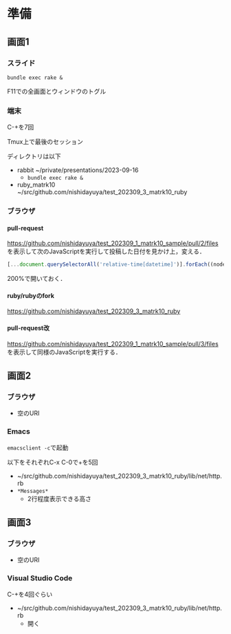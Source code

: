 # 準備

## 画面1

### スライド

```console
bundle exec rake &
```

F11での全画面とウィンドウのトグル

### 端末

C-+を7回

Tmux上で最後のセッション

ディレクトリは以下

- rabbit ~/private/presentations/2023-09-16
    - `bundle exec rake &`
- ruby_matrk10 ~/src/github.com/nishidayuya/test_202309_3_matrk10_ruby

### ブラウザ

#### pull-request

https://github.com/nishidayuya/test_202309_1_matrk10_sample/pull/2/files を表示して次のJavaScriptを実行して投稿した日付を見かけ上，変える．

```js
[...document.querySelectorAll('relative-time[datetime]')].forEach((node) => node.setAttribute('datetime', node.getAttribute('datetime').replace(/.*T/, '2021-01-07T')))
```

200%で開いておく．

#### ruby/rubyのfork

https://github.com/nishidayuya/test_202309_3_matrk10_ruby

#### pull-request改

https://github.com/nishidayuya/test_202309_1_matrk10_sample/pull/3/files を表示して同様のJavaScriptを実行する．

## 画面2

### ブラウザ

- 空のURI

### Emacs

`emacsclient -c`で起動

以下をそれぞれC-x C-0で+を5回

- ~/src/github.com/nishidayuya/test_202309_3_matrk10_ruby/lib/net/http.rb
- `*Messages*`
    - 2行程度表示できる高さ

## 画面3

### ブラウザ

- 空のURI

### Visual Studio Code

C-+を4回ぐらい

- ~/src/github.com/nishidayuya/test_202309_3_matrk10_ruby/lib/net/http.rb
    - 開く

